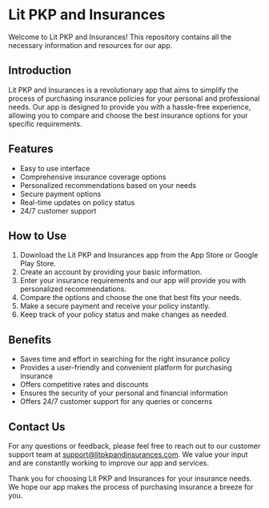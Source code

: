 # Lit PKP and Insurances

Welcome to Lit PKP and Insurances! This repository contains all the necessary information and resources for our app. 

## Introduction

Lit PKP and Insurances is a revolutionary app that aims to simplify the process of purchasing insurance policies for your personal and professional needs. Our app is designed to provide you with a hassle-free experience, allowing you to compare and choose the best insurance options for your specific requirements.

## Features

- Easy to use interface
- Comprehensive insurance coverage options
- Personalized recommendations based on your needs
- Secure payment options
- Real-time updates on policy status
- 24/7 customer support

## How to Use

1. Download the Lit PKP and Insurances app from the App Store or Google Play Store.
2. Create an account by providing your basic information.
3. Enter your insurance requirements and our app will provide you with personalized recommendations.
4. Compare the options and choose the one that best fits your needs.
5. Make a secure payment and receive your policy instantly.
6. Keep track of your policy status and make changes as needed.

## Benefits

- Saves time and effort in searching for the right insurance policy
- Provides a user-friendly and convenient platform for purchasing insurance
- Offers competitive rates and discounts
- Ensures the security of your personal and financial information
- Offers 24/7 customer support for any queries or concerns

## Contact Us

For any questions or feedback, please feel free to reach out to our customer support team at support@litpkpandinsurances.com. We value your input and are constantly working to improve our app and services.

Thank you for choosing Lit PKP and Insurances for your insurance needs. We hope our app makes the process of purchasing insurance a breeze for you.